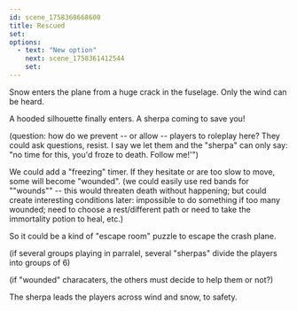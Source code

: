 ```yaml
---
id: scene_1758360668600
title: Rescued
set:
options:
  - text: "New option"
    next: scene_1758361412544
    set:
---
```


Snow enters the plane from a huge crack in the fuselage. 
Only the wind can be heard. 

A hooded silhouette finally enters. A sherpa coming to save you! 

(question: how do we prevent -- or allow -- players to roleplay here? They could ask questions, resist. I say we let them and the "sherpa" can only say: "no time for this, you'd froze to death. Follow me!'")

We could add a "freezing" timer. If they hesitate or are too slow to move, some will become "wounded". (we could easily use red bands for ""wounds"" -- this would threaten death without happening; but could create interesting conditions later: impossible to do something if too many wounded; need to choose a rest/different path or need to take the immortality potion to heal, etc.)

So it could be a kind of "escape room" puzzle to escape the crash plane.

(if several groups playing in parralel, several "sherpas" divide the players into groups of 6)

(if "wounded" characaters, the others must decide to help them or not?)

The sherpa leads the players across wind and snow, to safety.




